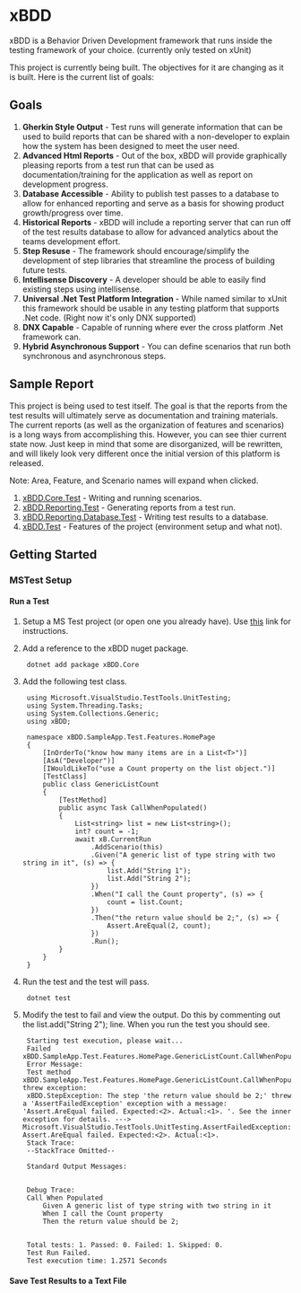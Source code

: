 # xBDD
xBDD is a Behavior Driven Development framework that runs inside the testing framework of your choice.
(currently only tested on xUnit)

This project is currently being built.  The objectives for it are changing as it is built.  Here is the current list of goals:

## Goals

1. **Gherkin Style Output** - Test runs will generate information that can be used to build reports 
that can be shared with a non-developer to explain how the system has been designed to meet the user need.
2. **Advanced Html Reports** - Out of the box, xBDD will provide graphically pleasing reports from a test run 
that can be used as documentation/training for the application as well as report on development progress.
2. **Database Accessible** - Ability to publish test passes to a database to allow for enhanced reporting
and serve as a basis for showing product growth/progress over time.
3. **Historical Reports** - xBDD will include a reporting server that can run off of the test results database
to allow for advanced analytics about the teams development effort.
3. **Step Resuse** - The framework should encourage/simplify the development of step libraries that streamline
the process of building future tests.
4. **Intellisense Discovery** - A developer should be able to easily find existing steps using intellisense.
5. **Universal .Net Test Platform Integration** - While named similar to xUnit this framework should be usable
in any testing platform that supports .Net code.  (Right now it's only DNX supported)
6. **DNX Capable** - Capable of running where ever the cross platform .Net framework can.
4. **Hybrid Asynchronous Support** - You can define scenarios that run both synchronous and asynchronous steps.

## Sample Report
This project is being used to test itself.  The goal is that the reports from the test results will ultimately 
serve as documentation and training materials.  The current reports (as well as the organization of features
and scenarios) is a long ways from accomplishing this.  However, you can see thier current state now.  Just 
keep in mind that some are disorganized, will be rewritten, and will likely look very different once the 
initial version of this platform is released.

Note: Area, Feature, and Scenario names will expand when clicked.


1. [xBDD.Core.Test](https://rawgit.com/Stewartarmbrecht/xBDD/master/client/core/xBDD.Core.Test/test-result/xBDD.Test.Results.html) - Writing and running scenarios.
2. [xBDD.Reporting.Test](https://rawgit.com/Stewartarmbrecht/xBDD/master/client/reporting/xBDD.Reporting.Test/test-results/xBDD.Test.Results.html) - Generating reports from a test run.
3. [xBDD.Reporting.Database.Test](https://rawgit.com/Stewartarmbrecht/xBDD/master/client/reporting.database/xBDD.Reporting.Database.Test/test-results/xBDD.Test.Results.html) - Writing test results to a database.
4. [xBDD.Test](https://rawgit.com/Stewartarmbrecht/xBDD/master/client/shared/xBDD.Test/test-results/xBDD.Test.Results.html) - Features of the project (environment setup and what not).

## Getting Started

### MSTest Setup

#### Run a Test

1. Setup a MS Test project (or open one you already have).  Use [this](https://docs.microsoft.com/en-us/dotnet/core/testing/unit-testing-with-mstest) link for instructions.
2. Add a reference to the xBDD nuget package.

        dotnet add package xBDD.Core

3. Add the following test class.

        using Microsoft.VisualStudio.TestTools.UnitTesting;
        using System.Threading.Tasks;
        using System.Collections.Generic;
        using xBDD;

        namespace xBDD.SampleApp.Test.Features.HomePage
        {
            [InOrderTo("know how many items are in a List<T>")]
            [AsA("Developer")]
            [IWouldLikeTo("use a Count property on the list object.")]
            [TestClass]
            public class GenericListCount
            {
                [TestMethod]
                public async Task CallWhenPopulated()
                {
                    List<string> list = new List<string>();
                    int? count = -1;
                    await xB.CurrentRun
                        .AddScenario(this)
                        .Given("A generic list of type string with two string in it", (s) => {
                            list.Add("String 1");
                            list.Add("String 2");
                        })
                        .When("I call the Count property", (s) => {
                            count = list.Count;
                        })
                        .Then("the return value should be 2;", (s) => {
                            Assert.AreEqual(2, count);
                        })
                        .Run();
                }
            }
        }

4. Run the test and the test will pass.
    
        dotnet test

5. Modify the test to fail and view the output.  Do this by commenting out the list.add("String 2"); line.  When you run the test you should see.

        Starting test execution, please wait...
        Failed   xBDD.SampleApp.Test.Features.HomePage.GenericListCount.CallWhenPopulated
        Error Message:
        Test method xBDD.SampleApp.Test.Features.HomePage.GenericListCount.CallWhenPopulated threw exception:
        xBDD.StepException: The step 'the return value should be 2;' threw a 'AssertFailedException' exception with a message: 'Assert.AreEqual failed. Expected:<2>. Actual:<1>. '. See the inner exception for details. ---> Microsoft.VisualStudio.TestTools.UnitTesting.AssertFailedException: Assert.AreEqual failed. Expected:<2>. Actual:<1>.
        Stack Trace:
        --StackTrace Omitted--
        
        Standard Output Messages:


        Debug Trace:
        Call When Populated
            Given A generic list of type string with two string in it
            When I call the Count property
            Then the return value should be 2;


        Total tests: 1. Passed: 0. Failed: 1. Skipped: 0.
        Test Run Failed.
        Test execution time: 1.2571 Seconds

#### Save Test Results to a Text File



